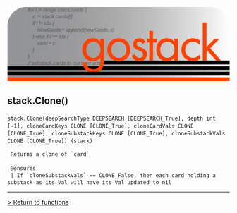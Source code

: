 ![Banner](../../media/gostack_SmallerTransparent.png)

 <h2>stack.Clone()</h2>

 `stack.Clone(deepSearchType DEEPSEARCH [DEEPSEARCH_True], depth int [-1], cloneCardKeys CLONE [CLONE_True], cloneCardVals CLONE [CLONE_True], cloneSubstackKeys CLONE [CLONE_True], cloneSubstackVals CLONE [CLONE_True]) (stack)`

```
 Returns a clone of `card`

 @ensures
 | If `cloneSubstackVals` == CLONE_False, then each card holding a substack as its Val will have its Val updated to nil
```

---

 [> Return to functions](../functionsAPI.md)